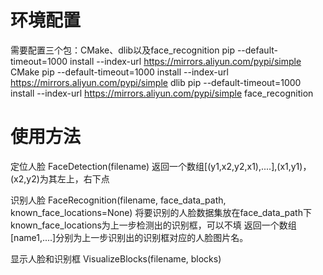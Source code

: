 # 环境配置

需要配置三个包：CMake、dlib以及face_recognition
pip --default-timeout=1000 install --index-url https://mirrors.aliyun.com/pypi/simple CMake
pip --default-timeout=1000 install --index-url https://mirrors.aliyun.com/pypi/simple dlib
pip --default-timeout=1000 install --index-url https://mirrors.aliyun.com/pypi/simple face_recognition

# 使用方法

定位人脸
FaceDetection(filename)
返回一个数组[(y1,x2,y2,x1),....],(x1,y1)，(x2,y2)为其左上，右下点

识别人脸
FaceRecognition(filename, face_data_path, known_face_locations=None)
将要识别的人脸数据集放在face_data_path下
known_face_locations为上一步检测出的识别框，可以不填
返回一个数组[name1,....]分别为上一步识别出的识别框对应的人脸图片名。

显示人脸和识别框
VisualizeBlocks(filename, blocks)